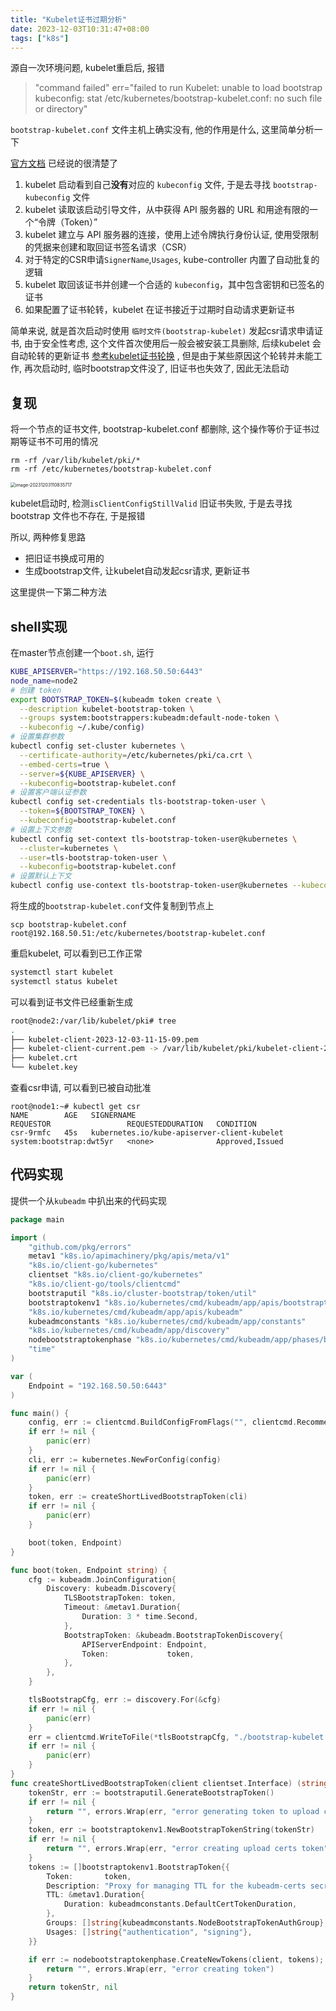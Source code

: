 ```yaml
---
title: "Kubelet证书过期分析"
date: 2023-12-03T10:31:47+08:00
tags: ["k8s"]
---
```


源自一次环境问题, kubelet重启后, 报错

> "command failed" err="failed to run Kubelet: unable to load bootstrap kubeconfig: stat /etc/kubernetes/bootstrap-kubelet.conf: no such file or directory"

`bootstrap-kubelet.conf` 文件主机上确实没有, 他的作用是什么, 这里简单分析一下 

[官方文档](https://kubernetes.io/zh-cn/docs/reference/access-authn-authz/kubelet-tls-bootstrapping/#bootstrap-initialization) 已经说的很清楚了

1. kubelet 启动看到自己**没有**对应的 `kubeconfig` 文件, 于是去寻找 `bootstrap-kubeconfig` 文件
2. kubelet 读取该启动引导文件，从中获得 API 服务器的 URL 和用途有限的一个“令牌（Token）”
3. kubelet 建立与 API 服务器的连接，使用上述令牌执行身份认证, 使用受限制的凭据来创建和取回证书签名请求（CSR）
4. 对于特定的CSR申请`SignerName`,`Usages`, kube-controller 内置了自动批复的逻辑
1. kubelet 取回该证书并创建一个合适的 `kubeconfig`，其中包含密钥和已签名的证书
3. 如果配置了证书轮转，kubelet 在证书接近于过期时自动请求更新证书

简单来说, 就是首次启动时使用 `临时文件(bootstrap-kubelet)` 发起csr请求申请证书, 由于安全性考虑, 这个文件首次使用后一般会被安装工具删除,  后续kubelet 会自动轮转的更新证书  [参考kubelet证书轮换](http://inksnw.asuscomm.com:3001/post/kubelet%E8%AF%81%E4%B9%A6%E8%BD%AE%E6%8D%A2/)  , 但是由于某些原因这个轮转并未能工作, 再次启动时, 临时bootstrap文件没了, 旧证书也失效了, 因此无法启动

## 复现

将一个节点的证书文件, bootstrap-kubelet.conf 都删除, 这个操作等价于证书过期等证书不可用的情况

```
rm -rf /var/lib/kubelet/pki/*
rm -rf /etc/kubernetes/bootstrap-kubelet.conf
```

<img src="http://inksnw.asuscomm.com:3001/blog/kubelet证书过期分析_d3eb52476fd77144ec910bb59ef5af10.png" alt="image-20231203110835717" style="zoom:50%;" />

kubelet启动时, 检测`isClientConfigStillValid` 旧证书失败, 于是去寻找 bootstrap 文件也不存在, 于是报错

所以, 两种修复思路

- 把旧证书换成可用的 
- 生成bootstrap文件, 让kubelet自动发起csr请求, 更新证书

这里提供一下第二种方法

## shell实现

在master节点创建一个`boot.sh`, 运行

```bash
KUBE_APISERVER="https://192.168.50.50:6443"
node_name=node2
# 创建 token
export BOOTSTRAP_TOKEN=$(kubeadm token create \
  --description kubelet-bootstrap-token \
  --groups system:bootstrappers:kubeadm:default-node-token \
  --kubeconfig ~/.kube/config)
# 设置集群参数
kubectl config set-cluster kubernetes \
  --certificate-authority=/etc/kubernetes/pki/ca.crt \
  --embed-certs=true \
  --server=${KUBE_APISERVER} \
  --kubeconfig=bootstrap-kubelet.conf
# 设置客户端认证参数
kubectl config set-credentials tls-bootstrap-token-user \
  --token=${BOOTSTRAP_TOKEN} \
  --kubeconfig=bootstrap-kubelet.conf
# 设置上下文参数
kubectl config set-context tls-bootstrap-token-user@kubernetes \
  --cluster=kubernetes \
  --user=tls-bootstrap-token-user \
  --kubeconfig=bootstrap-kubelet.conf
# 设置默认上下文
kubectl config use-context tls-bootstrap-token-user@kubernetes --kubeconfig=bootstrap-kubelet.conf
```

将生成的`bootstrap-kubelet.conf`文件复制到节点上

```
scp bootstrap-kubelet.conf root@192.168.50.51:/etc/kubernetes/bootstrap-kubelet.conf
```

重启kubelet, 可以看到已工作正常

```bash
systemctl start kubelet
systemctl status kubelet
```

可以看到证书文件已经重新生成

```bash
root@node2:/var/lib/kubelet/pki# tree
.
├── kubelet-client-2023-12-03-11-15-09.pem
├── kubelet-client-current.pem -> /var/lib/kubelet/pki/kubelet-client-2023-12-03-11-15-09.pem
├── kubelet.crt
└── kubelet.key
```

查看csr申请, 可以看到已被自动批准

```
root@node1:~# kubectl get csr
NAME        AGE   SIGNERNAME                                    REQUESTOR                 REQUESTEDDURATION   CONDITION
csr-9rmfc   45s   kubernetes.io/kube-apiserver-client-kubelet   system:bootstrap:dwt5yr   <none>              Approved,Issued
```

## 代码实现

提供一个从`kubeadm` 中扒出来的代码实现

```go
package main

import (
	"github.com/pkg/errors"
	metav1 "k8s.io/apimachinery/pkg/apis/meta/v1"
	"k8s.io/client-go/kubernetes"
	clientset "k8s.io/client-go/kubernetes"
	"k8s.io/client-go/tools/clientcmd"
	bootstraputil "k8s.io/cluster-bootstrap/token/util"
	bootstraptokenv1 "k8s.io/kubernetes/cmd/kubeadm/app/apis/bootstraptoken/v1"
	"k8s.io/kubernetes/cmd/kubeadm/app/apis/kubeadm"
	kubeadmconstants "k8s.io/kubernetes/cmd/kubeadm/app/constants"
	"k8s.io/kubernetes/cmd/kubeadm/app/discovery"
	nodebootstraptokenphase "k8s.io/kubernetes/cmd/kubeadm/app/phases/bootstraptoken/node"
	"time"
)

var (
	Endpoint = "192.168.50.50:6443"
)

func main() {
	config, err := clientcmd.BuildConfigFromFlags("", clientcmd.RecommendedHomeFile)
	if err != nil {
		panic(err)
	}
	cli, err := kubernetes.NewForConfig(config)
	if err != nil {
		panic(err)
	}
	token, err := createShortLivedBootstrapToken(cli)
	if err != nil {
		panic(err)
	}

	boot(token, Endpoint)
}

func boot(token, Endpoint string) {
	cfg := kubeadm.JoinConfiguration{
		Discovery: kubeadm.Discovery{
			TLSBootstrapToken: token,
			Timeout: &metav1.Duration{
				Duration: 3 * time.Second,
			},
			BootstrapToken: &kubeadm.BootstrapTokenDiscovery{
				APIServerEndpoint: Endpoint,
				Token:             token,
			},
		},
	}

	tlsBootstrapCfg, err := discovery.For(&cfg)
	if err != nil {
		panic(err)
	}
	err = clientcmd.WriteToFile(*tlsBootstrapCfg, "./bootstrap-kubelet.conf")
	if err != nil {
		panic(err)
	}
}
func createShortLivedBootstrapToken(client clientset.Interface) (string, error) {
	tokenStr, err := bootstraputil.GenerateBootstrapToken()
	if err != nil {
		return "", errors.Wrap(err, "error generating token to upload certs")
	}
	token, err := bootstraptokenv1.NewBootstrapTokenString(tokenStr)
	if err != nil {
		return "", errors.Wrap(err, "error creating upload certs token")
	}
	tokens := []bootstraptokenv1.BootstrapToken{{
		Token:       token,
		Description: "Proxy for managing TTL for the kubeadm-certs secret",
		TTL: &metav1.Duration{
			Duration: kubeadmconstants.DefaultCertTokenDuration,
		},
		Groups: []string{kubeadmconstants.NodeBootstrapTokenAuthGroup},
		Usages: []string{"authentication", "signing"},
	}}

	if err := nodebootstraptokenphase.CreateNewTokens(client, tokens); err != nil {
		return "", errors.Wrap(err, "error creating token")
	}
	return tokenStr, nil
}

```



